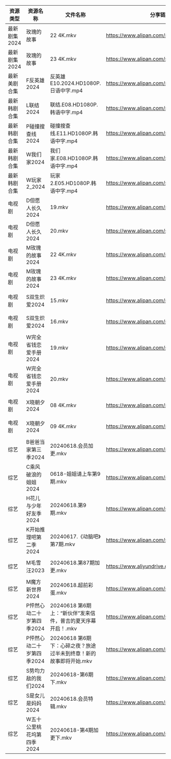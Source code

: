 | 资源类型     | 资源名称            | 文件名称                                      | 分享链接                                      | 更新时间                |
| -------- | --------------- | ----------------------------------------- | ----------------------------------------- | ------------------- |
| 最新剧集2024 | 玫瑰的故事           | 22 4K.mkv                                 | https://www.alipan.com/s/fnFwjLQJnWZ      | 2024-06-18 00:09:57 |
| 最新剧集2024 | 玫瑰的故事           | 23 4K.mkv                                 | https://www.alipan.com/s/fnFwjLQJnWZ      | 2024-06-18 00:09:57 |
| 最新美剧合集   | F反英雄2024        | 反英雄E10.2024.HD1080P.日语中字.mp4              | https://www.alipan.com/s/HAN9MAupm94      | 2024-06-18 10:08:50 |
| 最新韩剧合集   | L联结2024         | 联结.E08.HD1080P.韩语中字.mp4                   | https://www.alipan.com/s/4f7g9UiAEUn      | 2024-06-18 10:09:01 |
| 最新韩剧合集   | P碰撞搜查线2024      | 碰撞搜查线.E11.HD1080P.韩语中字.mp4                | https://www.alipan.com/s/ExkrRtDoNYC      | 2024-06-18 10:06:26 |
| 最新韩剧合集   | W我们家2024        | 我们家.E08.HD1080P.韩语中字.mp4                  | https://www.alipan.com/s/keo1YwSJiuD      | 2024-06-18 08:09:00 |
| 最新韩剧合集   | W玩家2_2024       | 玩家2.E05.HD1080P.韩语中字.mp4                  | https://www.alipan.com/s/BQakqHpWTDX      | 2024-06-18 10:09:29 |
| 电视剧      | D但愿人长久2024      | 19.mkv                                    | https://www.alipan.com/s/FhuZUhrsRyc      | 2024-06-18 00:05:12 |
| 电视剧      | D但愿人长久2024      | 20.mkv                                    | https://www.alipan.com/s/FhuZUhrsRyc      | 2024-06-18 00:05:11 |
| 电视剧      | M玫瑰的故事2024      | 22 4K.mkv                                 | https://www.alipan.com/s/6iviKZ6AX5y      | 2024-06-18 00:06:02 |
| 电视剧      | M玫瑰的故事2024      | 23 4K.mkv                                 | https://www.alipan.com/s/6iviKZ6AX5y      | 2024-06-18 00:06:02 |
| 电视剧      | S双生炽爱2024       | 15.mkv                                    | https://www.alipan.com/s/mESkNTumXRE      | 2024-06-18 08:42:09 |
| 电视剧      | S双生炽爱2024       | 16.mkv                                    | https://www.alipan.com/s/mESkNTumXRE      | 2024-06-18 08:42:09 |
| 电视剧      | W完全省钱恋爱手册2024   | 19.mkv                                    | https://www.alipan.com/s/6gtSZmCtHmc      | 2024-06-18 00:06:45 |
| 电视剧      | W完全省钱恋爱手册2024   | 20.mkv                                    | https://www.alipan.com/s/6gtSZmCtHmc      | 2024-06-18 00:06:45 |
| 电视剧      | X晓朝夕2024        | 08 4K.mkv                                 | https://www.alipan.com/s/xPX4YgDfFos      | 2024-06-18 08:42:19 |
| 电视剧      | X晓朝夕2024        | 09 4K.mkv                                 | https://www.alipan.com/s/xPX4YgDfFos      | 2024-06-18 12:06:53 |
| 综艺       | B爸爸当家第三季2024    | 20240618.会员加更.mkv                         | https://www.alipan.com/s/CZcWZGAe35k      | 2024-06-18 16:07:00 |
| 综艺       | C乘风破浪的姐姐2024    | 0618-姐姐请上车第9期.mkv                         | https://www.alipan.com/s/z2ZQFhKX5nR      | 2024-06-18 16:07:12 |
| 综艺       | H花儿与少年好友季2024   | 20240618.第9期.mkv                          | https://www.alipan.com/s/F192eKH9dMy      | 2024-06-18 16:07:30 |
| 综艺       | K开始推理吧第二季2024   | 20240617.《动脑吧》第7期.mkv                     | https://www.alipan.com/s/1KidtWGLx2b      | 2024-06-18 00:07:29 |
| 综艺       | M毛雪汪2023        | 20240618.第87期加更.mkv                       | https://www.aliyundrive.com/s/asPqfgPRqAg | 2024-06-18 16:07:44 |
| 综艺       | M魔方新世界2024      | 20240618.超前彩蛋.mkv                         | https://www.alipan.com/s/QX27Hz4Mb8P      | 2024-06-18 16:07:50 |
| 综艺       | P怦然心动二十岁第四季2024 | 20240618 第6期 上：“新伙伴”发来信件，普吉的夏天序幕开启！.mkv   | https://www.alipan.com/s/ha4xzKnmVsm      | 2024-06-18 16:07:57 |
| 综艺       | P怦然心动二十岁第四季2024 | 20240618 第6期 下：心碎之夜？旅途过半未到终章！新的故事即将开始.mkv | https://www.alipan.com/s/ha4xzKnmVsm      | 2024-06-18 16:07:57 |
| 综艺       | S势均力敌的我们2024    | 20240618-第6期下.mkv                         | https://www.alipan.com/s/XsFhEtje2h7      | 2024-06-18 16:08:03 |
| 综艺       | S是女儿是妈妈2024     | 20240618.会员特辑.mkv                         | https://www.alipan.com/s/GGFq6YSak3R      | 2024-06-18 16:08:05 |
| 综艺       | W五十公里桃花坞第四季2024 | 20240618-第4期加更下.mkv                       | https://www.alipan.com/s/FxvgZFoirza      | 2024-06-18 16:08:13 |
